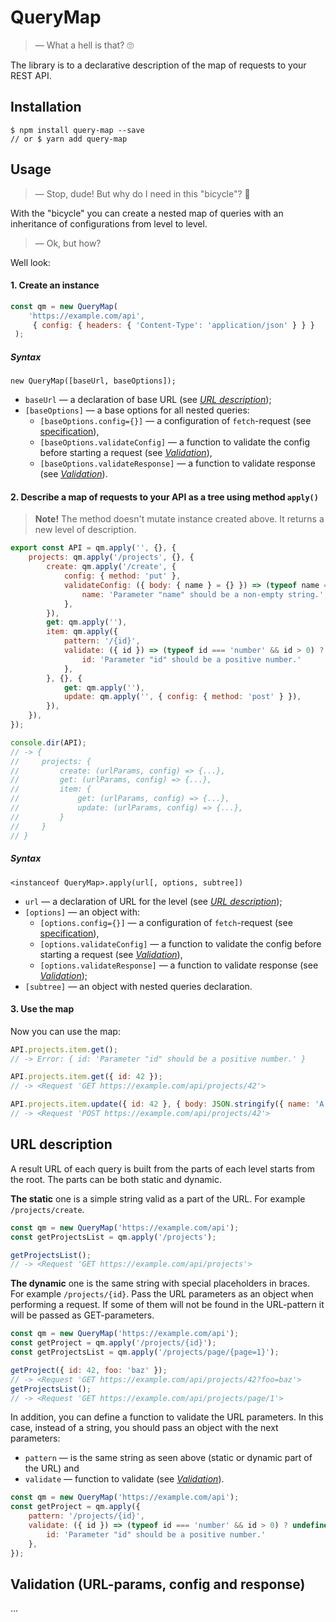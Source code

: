 # QueryMap

> — What a hell is that? :roll_eyes:

The library is to a declarative description of the map of requests to your REST API.

## Installation

```
$ npm install query-map --save
// or $ yarn add query-map
```

## Usage

> — Stop, dude! But why do I need in this "bicycle"? :thinking:

With the "bicycle" you can create a nested map of queries with an inheritance of configurations from level to level.

> — Ok, but how?

Well look:

#### 1. Create an instance

```javascript
const qm = new QueryMap(
    'https://example.com/api',
     { config: { headers: { 'Content-Type': 'application/json' } } }
 );
```

##### Syntax

```
new QueryMap([baseUrl, baseOptions]);
```

- `baseUrl` — a declaration of base URL (see *[URL description](#url-description)*);
- `[baseOptions]` — a base options for all nested queries:
  - `[baseOptions.config={}]` — a configuration of `fetch`-request (see [specification][link to fetch spec]),
  - `[baseOptions.validateConfig]` — a function to validate the config before starting a request (see
*[Validation](#validation)*),
  - `[baseOptions.validateResponse]` — a function to validate response (see *[Validation](#validation)*).

#### 2. Describe a map of requests to your API as a tree using method `apply()`

> **Note!** The method doesn't mutate instance created above. It returns a new level of description.

```javascript
export const API = qm.apply('', {}, {
    projects: qm.apply('/projects', {}, {
        create: qm.apply('/create', {
            config: { method: 'put' },
            validateConfig: ({ body: { name } = {} }) => (typeof name === 'string' && name !== '') ? undefined : {
                name: 'Parameter "name" should be a non-empty string.',
            },
        }),
        get: qm.apply(''),
        item: qm.apply({
            pattern: '/{id}',
            validate: ({ id }) => (typeof id === 'number' && id > 0) ? undefined : {
                id: 'Parameter "id" should be a positive number.'
            },
        }, {}, {
            get: qm.apply(''),
            update: qm.apply('', { config: { method: 'post' } }),
        }),
    }),
});

console.dir(API);
// -> {
//     projects: {
//         create: (urlParams, config) => {...},
//         get: (urlParams, config) => {...},
//         item: {
//             get: (urlParams, config) => {...},
//             update: (urlParams, config) => {...},
//         }
//     }
// }
```

##### Syntax

```
<instanceof QueryMap>.apply(url[, options, subtree])
```

- `url` — a declaration of URL for the level (see *[URL description](#url-description)*);
- `[options]` — an object with:
  - `[options.config={}]` — a configuration of `fetch`-request (see [specification][link to fetch spec]),
  - `[options.validateConfig]` — a function to validate the config before starting a request (see
*[Validation](#validation)*),
  - `[options.validateResponse]` — a function to validate response (see *[Validation](#validation)*);
- `[subtree]` — an object with nested queries declaration.

#### 3. Use the map

Now you can use the map:

```javascript
API.projects.item.get();
// -> Error: { id: 'Parameter "id" should be a positive number.' }

API.projects.item.get({ id: 42 });
// -> <Request 'GET https://example.com/api/projects/42'>

API.projects.item.update({ id: 42 }, { body: JSON.stringify({ name: 'A new name' }) });
// -> <Request 'POST https://example.com/api/projects/42'>
```

## URL description

A result URL of each query is built from the parts of each level starts from the root. The parts can be both static and
dynamic.

**The static** one is a simple string valid as a part of the URL. For example `/projects/create`.

```javascript
const qm = new QueryMap('https://example.com/api');
const getProjectsList = qm.apply('/projects');

getProjectsList();
// -> <Request 'GET https://example.com/api/projects'>
```

**The dynamic** one is the same string with special placeholders in braces. For example `/projects/{id}`. Pass the URL
parameters as an object when performing a request. If some of them will not be found in the URL-pattern it will be
passed as GET-parameters.

```javascript
const qm = new QueryMap('https://example.com/api');
const getProject = qm.apply('/projects/{id}');
const getProjectsList = qm.apply('/projects/page/{page=1}');

getProject({ id: 42, foo: 'baz' });
// -> <Request 'GET https://example.com/api/projects/42?foo=baz'>
getProjectsList();
// -> <Request 'GET https://example.com/api/projects/page/1'>
```

In addition, you can define a function to validate the URL parameters. In this case, instead of a string, you should
pass an object with the next parameters:

 - `pattern` — is the same string as seen above (static or dynamic part of the URL) and
 - `validate` — function to validate (see *[Validation](#validation)*).

```javascript
const qm = new QueryMap('https://example.com/api');
const getProject = qm.apply({
    pattern: '/projects/{id}',
    validate: ({ id }) => (typeof id === 'number' && id > 0) ? undefined : {
        id: 'Parameter "id" should be a positive number.'
    },
});
```

## Validation (URL-params, config and response)

...

[link to fetch spec]: https://developer.mozilla.org/en-US/docs/Web/API/WindowOrWorkerGlobalScope/fetch#Parameters
